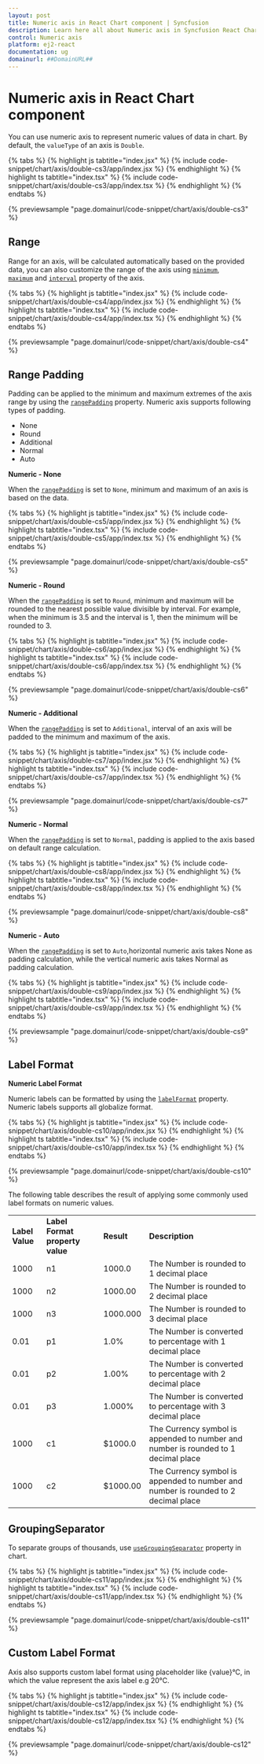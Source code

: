 ```yaml
---
layout: post
title: Numeric axis in React Chart component | Syncfusion
description: Learn here all about Numeric axis in Syncfusion React Chart component of Syncfusion Essential JS 2 and more.
control: Numeric axis 
platform: ej2-react
documentation: ug
domainurl: ##DomainURL##
---
```

<!-- markdownlint-disable MD036 -->

# Numeric axis in React Chart component

You can use numeric axis to represent numeric values of data in chart. By default, the `valueType` of an axis is `Double`.

{% tabs %}
{% highlight js tabtitle="index.jsx" %}
{% include code-snippet/chart/axis/double-cs3/app/index.jsx %}
{% endhighlight %}
{% highlight ts tabtitle="index.tsx" %}
{% include code-snippet/chart/axis/double-cs3/app/index.tsx %}
{% endhighlight %}
{% endtabs %}

 {% previewsample "page.domainurl/code-snippet/chart/axis/double-cs3" %}

## Range

Range for an axis, will be calculated automatically based on the provided data, you can also customize the range of the axis using [`minimum`](https://ej2.syncfusion.com/react/documentation/api/chart/axis/#minimum), [`maximum`](https://ej2.syncfusion.com/react/documentation/api/chart/axis/#maximum) and [`interval`](https://ej2.syncfusion.com/react/documentation/api/chart/axis/#interval) property of the axis.

{% tabs %}
{% highlight js tabtitle="index.jsx" %}
{% include code-snippet/chart/axis/double-cs4/app/index.jsx %}
{% endhighlight %}
{% highlight ts tabtitle="index.tsx" %}
{% include code-snippet/chart/axis/double-cs4/app/index.tsx %}
{% endhighlight %}
{% endtabs %}

 {% previewsample "page.domainurl/code-snippet/chart/axis/double-cs4" %}

## Range Padding

Padding can be applied to the minimum and maximum extremes of the axis range by using the [`rangePadding`](https://ej2.syncfusion.com/react/documentation/api/chart/axis/#rangepadding) property. Numeric axis supports following types of padding.

* None
* Round
* Additional
* Normal
* Auto

**Numeric - None**

When the [`rangePadding`](https://ej2.syncfusion.com/react/documentation/api/chart/axis/#rangepadding) is set to `None`, minimum and maximum of an axis is based on the data.

{% tabs %}
{% highlight js tabtitle="index.jsx" %}
{% include code-snippet/chart/axis/double-cs5/app/index.jsx %}
{% endhighlight %}
{% highlight ts tabtitle="index.tsx" %}
{% include code-snippet/chart/axis/double-cs5/app/index.tsx %}
{% endhighlight %}
{% endtabs %}

 {% previewsample "page.domainurl/code-snippet/chart/axis/double-cs5" %}

**Numeric - Round**

When the [`rangePadding`](https://ej2.syncfusion.com/react/documentation/api/chart/axis/#rangepadding) is set to `Round`, minimum and maximum will be rounded to the nearest possible value divisible by interval. For example, when the minimum is 3.5 and the interval is 1, then the minimum will be rounded to 3.

{% tabs %}
{% highlight js tabtitle="index.jsx" %}
{% include code-snippet/chart/axis/double-cs6/app/index.jsx %}
{% endhighlight %}
{% highlight ts tabtitle="index.tsx" %}
{% include code-snippet/chart/axis/double-cs6/app/index.tsx %}
{% endhighlight %}
{% endtabs %}

 {% previewsample "page.domainurl/code-snippet/chart/axis/double-cs6" %}

**Numeric - Additional**

When the [`rangePadding`](https://ej2.syncfusion.com/react/documentation/api/chart/axis/#rangepadding) is set to `Additional`, interval of an axis will be padded to the minimum and maximum of the axis.

{% tabs %}
{% highlight js tabtitle="index.jsx" %}
{% include code-snippet/chart/axis/double-cs7/app/index.jsx %}
{% endhighlight %}
{% highlight ts tabtitle="index.tsx" %}
{% include code-snippet/chart/axis/double-cs7/app/index.tsx %}
{% endhighlight %}
{% endtabs %}

 {% previewsample "page.domainurl/code-snippet/chart/axis/double-cs7" %}

**Numeric - Normal**

When the [`rangePadding`](https://ej2.syncfusion.com/react/documentation/api/chart/axis/#rangepadding) is set to `Normal`, padding is applied to the axis based on default range calculation.

{% tabs %}
{% highlight js tabtitle="index.jsx" %}
{% include code-snippet/chart/axis/double-cs8/app/index.jsx %}
{% endhighlight %}
{% highlight ts tabtitle="index.tsx" %}
{% include code-snippet/chart/axis/double-cs8/app/index.tsx %}
{% endhighlight %}
{% endtabs %}

 {% previewsample "page.domainurl/code-snippet/chart/axis/double-cs8" %}

**Numeric - Auto**

When the [`rangePadding`](https://ej2.syncfusion.com/react/documentation/api/chart/axis/#rangepadding) is set to `Auto`,horizontal numeric axis takes None as padding calculation, while the vertical numeric axis takes Normal as padding calculation.

{% tabs %}
{% highlight js tabtitle="index.jsx" %}
{% include code-snippet/chart/axis/double-cs9/app/index.jsx %}
{% endhighlight %}
{% highlight ts tabtitle="index.tsx" %}
{% include code-snippet/chart/axis/double-cs9/app/index.tsx %}
{% endhighlight %}
{% endtabs %}

 {% previewsample "page.domainurl/code-snippet/chart/axis/double-cs9" %}

## Label Format

**Numeric Label Format**

Numeric labels can be formatted by using the [`labelFormat`](https://ej2.syncfusion.com/react/documentation/api/chart/axis/#labelformat) property. Numeric labels supports all globalize format.

{% tabs %}
{% highlight js tabtitle="index.jsx" %}
{% include code-snippet/chart/axis/double-cs10/app/index.jsx %}
{% endhighlight %}
{% highlight ts tabtitle="index.tsx" %}
{% include code-snippet/chart/axis/double-cs10/app/index.tsx %}
{% endhighlight %}
{% endtabs %}

 {% previewsample "page.domainurl/code-snippet/chart/axis/double-cs10" %}

The following table describes the result of applying some commonly used label formats on numeric values.

<!-- markdownlint-disable MD033 -->

<table>
<tr>
<td><b>Label Value</b></td>
<td><b>Label Format property value</b></td>
<td><b>Result </b></td>
<td><b>Description </b></td>
</tr>
<tr>
<td>1000</td>
<td>n1</td>
<td>1000.0</td>
<td>The Number is rounded to 1 decimal place</td>
</tr>
<tr>
<td>1000</td>
<td>n2</td>
<td>1000.00</td>
<td>The Number is rounded to 2 decimal place</td>
</tr>
<tr>
<td>1000</td>
<td>n3</td>
<td>1000.000</td>
<td>The Number is rounded to 3 decimal place</td>
</tr>
<tr>
<td>0.01</td>
<td>p1</td>
<td>1.0%</td>
<td>The Number is converted to percentage with 1 decimal place</td>
</tr>
<tr>
<td>0.01</td>
<td>p2</td>
<td>1.00%</td>
<td>The Number is converted to percentage with 2 decimal place</td>
</tr>
<tr>
<td>0.01</td>
<td>p3</td>
<td>1.000%</td>
<td>The Number is converted to percentage with 3 decimal place</td>
</tr>
<tr>
<td>1000</td>
<td>c1</td>
<td>$1000.0</td>
<td>The Currency symbol is appended to number and number is rounded to 1 decimal place</td>
</tr>
<tr>
<td>1000</td>
<td>c2</td>
<td>$1000.00</td>
<td>The Currency symbol is appended to number and number is rounded to 2 decimal place</td>
</tr>
</table>

## GroupingSeparator

To separate groups of thousands, use [`useGroupingSeparator`](https://ej2.syncfusion.com/react/documentation/api/chart/chartModel/#usegroupingseparator) property in chart.

{% tabs %}
{% highlight js tabtitle="index.jsx" %}
{% include code-snippet/chart/axis/double-cs11/app/index.jsx %}
{% endhighlight %}
{% highlight ts tabtitle="index.tsx" %}
{% include code-snippet/chart/axis/double-cs11/app/index.tsx %}
{% endhighlight %}
{% endtabs %}

 {% previewsample "page.domainurl/code-snippet/chart/axis/double-cs11" %}

## Custom Label Format

Axis also supports custom label format using placeholder like {value}°C, in which the value represent the axis label e.g 20°C.

{% tabs %}
{% highlight js tabtitle="index.jsx" %}
{% include code-snippet/chart/axis/double-cs12/app/index.jsx %}
{% endhighlight %}
{% highlight ts tabtitle="index.tsx" %}
{% include code-snippet/chart/axis/double-cs12/app/index.tsx %}
{% endhighlight %}
{% endtabs %}

 {% previewsample "page.domainurl/code-snippet/chart/axis/double-cs12" %}